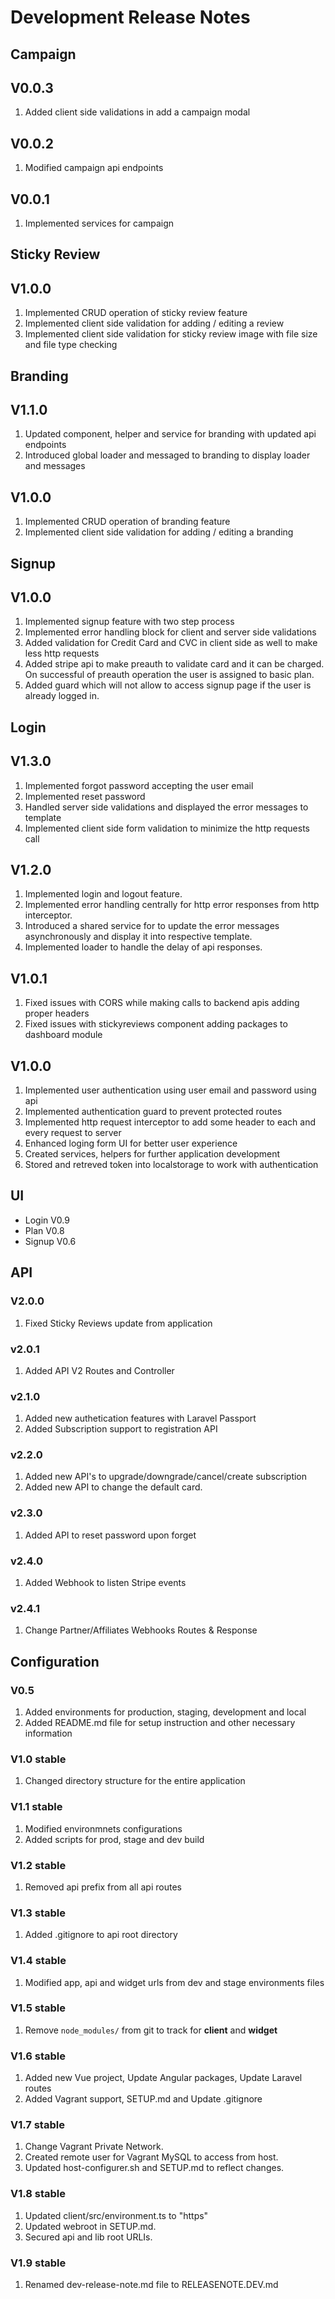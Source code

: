 # Development Release Notes

## Campaign

## V0.0.3

1. Added client side validations in add a campaign modal

## V0.0.2

1. Modified campaign api endpoints

## V0.0.1

1. Implemented services for campaign

## Sticky Review

## V1.0.0

1. Implemented CRUD operation of sticky review feature
2. Implemented client side validation for adding / editing a review
3. Implemented client side validation for sticky review image with file size and file type checking

## Branding

## V1.1.0

1. Updated component, helper and service for branding with updated api endpoints
2. Introduced global loader and messaged to branding to display loader and messages

## V1.0.0

1. Implemented CRUD operation of branding feature
2. Implemented client side validation for adding / editing a branding

## Signup

## V1.0.0

1. Implemented signup feature with two step process
2. Implemented error handling block for client and server side validations
3. Added validation for Credit Card and CVC in client side as well to make less http requests
4. Added stripe api to make preauth to validate card and it can be charged. On successful of preauth
operation the user is assigned to basic plan.
5. Added guard which will not allow to access signup page if the user is already logged in.

## Login

## V1.3.0

1. Implemented forgot password accepting the user email
2. Implemented reset password
3. Handled server side validations and displayed the error messages to template
4. Implemented client side form validation to minimize the http requests call

## V1.2.0

1. Implemented login and logout feature.
2. Implemented error handling centrally for http error responses from http interceptor.
3. Introduced a shared service for to update the error messages asynchronously and display it into respective template.
4. Implemented loader to handle the delay of api responses.

## V1.0.1

1. Fixed issues with CORS while making calls to backend apis adding proper headers
2. Fixed issues with stickyreviews component adding packages to dashboard module

## V1.0.0

1. Implemented user authentication using user email and password using api
2. Implemented authentication guard to prevent protected routes
3. Implemented http request interceptor to add some header to each and every request to server
4. Enhanced loging form UI for better user experience
5. Created services, helpers for further application development
6. Stored and retreved token into localstorage to work with authentication

## UI

- Login V0.9
- Plan V0.8
- Signup V0.6

## API

### V2.0.0

1. Fixed Sticky Reviews update from application

### v2.0.1

1. Added API V2 Routes and Controller

### v2.1.0

1. Added new authetication features with Laravel Passport
2. Added Subscription support to registration API

### v2.2.0

1. Added new API's to upgrade/downgrade/cancel/create subscription
2. Added new API to change the default card.

### v2.3.0

1. Added API to reset password upon forget

### v2.4.0

1. Added Webhook to listen Stripe events

### v2.4.1

1. Change Partner/Affiliates Webhooks Routes & Response

## Configuration

### V0.5

1. Added environments for production, staging, development and local
2. Added README.md file for setup instruction and other necessary information

### V1.0 stable

1. Changed directory structure for the entire application

### V1.1 stable

1. Modified environmnets configurations
2. Added scripts for prod, stage and dev build

### V1.2 stable

1. Removed api prefix from all api routes

### V1.3 stable

1. Added .gitignore to api root directory

### V1.4 stable

1. Modified app, api and widget urls from dev and stage environments files

### V1.5 stable

1. Remove `node_modules/` from git to track for **client** and **widget**

### V1.6 stable

1. Added new Vue project, Update Angular packages, Update Laravel routes
2. Added Vagrant support, SETUP.md and Update .gitignore

### V1.7 stable

1. Change Vagrant Private Network.
2. Created remote user for Vagrant MySQL to access from host.
3. Updated host-configurer.sh and SETUP.md to reflect changes.

### V1.8 stable

1. Updated client/src/environment.ts to "https"
2. Updated webroot in SETUP.md.
3. Secured api and lib root URLIs.

### V1.9 stable

1. Renamed dev-release-note.md file to RELEASENOTE.DEV.md
